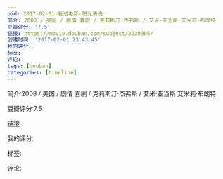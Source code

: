 ```yaml
---
pid: 2017-02-01-看过电影-阳光清洗
简介: 2008 / 美国 / 剧情 喜剧 / 克莉斯汀·杰弗斯 / 艾米·亚当斯 艾米莉·布朗特
豆瓣评分: '7.5'
链接: https://movie.douban.com/subject/2230905/
创建时间: '2017-02-01 23:43:45'
我的评分:
标签:
评论:
tags: [douban]
categories: [timeline]
---
```

简介:2008 / 美国 / 剧情 喜剧 / 克莉斯汀·杰弗斯 / 艾米·亚当斯 艾米莉·布朗特

豆瓣评分:7.5

[链接](https://movie.douban.com/subject/2230905/)

我的评分:

标签:

评论:

